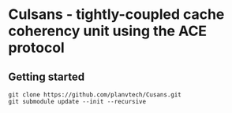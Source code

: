 # Culsans - tightly-coupled cache coherency unit using the ACE protocol

## Getting started

```
git clone https://github.com/planvtech/Cusans.git
git submodule update --init --recursive
```
